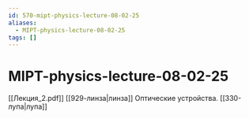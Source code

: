 ```yaml
---
id: 570-mipt-physics-lecture-08-02-25
aliases:
  - MIPT-physics-lecture-08-02-25
tags: []
---
```


# MIPT-physics-lecture-08-02-25
[[Лекция_2.pdf]]
[[929-линза|линза]]
Оптические устройства.
[[330-лупа|лупа]]
